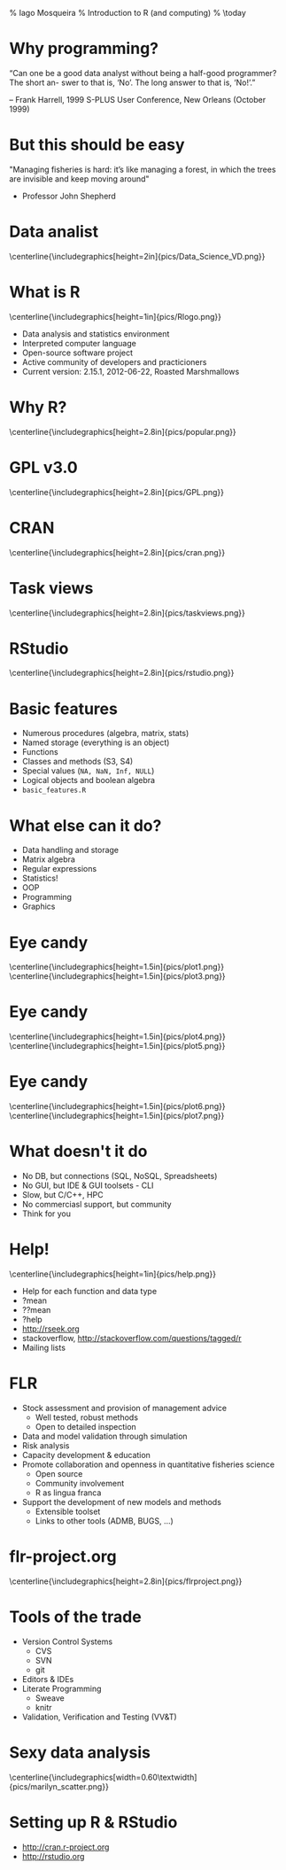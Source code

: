 % Iago Mosqueira
% Introduction to R (and computing)
% \today


Why programming?
==========

“Can one be a good data analyst without being a half-good programmer? The short an-
swer to that is, ‘No’. The long answer to that is, ‘No!’.”

– Frank Harrell, 1999 S-PLUS User Conference, New Orleans (October 1999)

But this should be easy
===========

"Managing fisheries is hard: it’s like managing a forest, in which the trees are invisible and keep moving around"

- Professor John Shepherd

Data analist
==========
\centerline{\includegraphics[height=2in]{pics/Data_Science_VD.png}}

What is R
==========

\centerline{\includegraphics[height=1in]{pics/Rlogo.png}}

* Data analysis and statistics environment
* Interpreted computer language
* Open-source software project
* Active community of developers and practicioners
* Current version: 2.15.1, 2012-06-22, Roasted Marshmallows

Why R?
==========
\centerline{\includegraphics[height=2.8in]{pics/popular.png}}

GPL v3.0
===========
\centerline{\includegraphics[height=2.8in]{pics/GPL.png}}

CRAN
===========
\centerline{\includegraphics[height=2.8in]{pics/cran.png}}

Task views
===========
\centerline{\includegraphics[height=2.8in]{pics/taskviews.png}}

RStudio
===========
\centerline{\includegraphics[height=2.8in]{pics/rstudio.png}}


Basic features
==========

* Numerous procedures (algebra, matrix, stats)
* Named storage (everything is an object)
* Functions
* Classes and methods (S3, S4)
* Special values (`NA, NaN, Inf, NULL`)
* Logical objects and boolean algebra
* `basic_features.R`

What else can it do?
==========

* Data handling and storage
* Matrix algebra
* Regular expressions
* Statistics!
* OOP
* Programming
* Graphics

Eye candy
==========
\centerline{\includegraphics[height=1.5in]{pics/plot1.png}}
\centerline{\includegraphics[height=1.5in]{pics/plot3.png}}

Eye candy
==========
\centerline{\includegraphics[height=1.5in]{pics/plot4.png}}
\centerline{\includegraphics[height=1.5in]{pics/plot5.png}}

Eye candy
==========
\centerline{\includegraphics[height=1.5in]{pics/plot6.png}}
\centerline{\includegraphics[height=1.5in]{pics/plot7.png}}

What doesn't it do
===========

* No DB, but connections (SQL, NoSQL, Spreadsheets)
* No GUI, but IDE & GUI toolsets - CLI
* Slow, but C/C++, HPC
* No commerciasl support, but community
* Think for you

Help!
==========
\centerline{\includegraphics[height=1in]{pics/help.png}}

* Help for each function and data type
* ?mean
* ??mean
* ?help
* http://rseek.org
* stackoverflow, http://stackoverflow.com/questions/tagged/r
* Mailing lists

FLR
==========

* Stock assessment and provision of management advice
    * Well tested, robust methods
    * Open to detailed inspection
* Data and model validation through simulation
* Risk analysis
* Capacity development & education
* Promote collaboration and openness in quantitative fisheries science
    * Open source
    * Community involvement
    * R as lingua franca
* Support the development of new models and methods
    * Extensible toolset
    * Links to other tools (ADMB, BUGS, ...)


flr-project.org
==========

\centerline{\includegraphics[height=2.8in]{pics/flrproject.png}}

Tools of the trade
==========

* Version Control Systems
    * CVS
    * SVN
    * git
* Editors & IDEs
* Literate Programming
    * Sweave
    * knitr
* Validation, Verification and Testing (VV&T)

Sexy data analysis
==========

\centerline{\includegraphics[width=0.60\textwidth]{pics/marilyn_scatter.png}}

Setting up R & RStudio
==========
* http://cran.r-project.org
* http://rstudio.org
